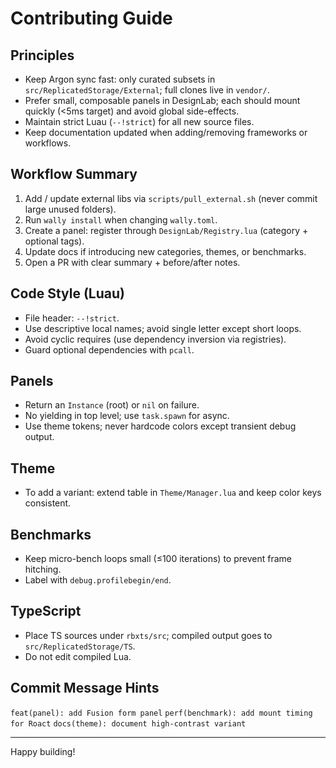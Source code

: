 # Contributing Guide

## Principles
- Keep Argon sync fast: only curated subsets in `src/ReplicatedStorage/External`; full clones live in `vendor/`.
- Prefer small, composable panels in DesignLab; each should mount quickly (<5ms target) and avoid global side-effects.
- Maintain strict Luau (`--!strict`) for all new source files.
- Keep documentation updated when adding/removing frameworks or workflows.

## Workflow Summary
1. Add / update external libs via `scripts/pull_external.sh` (never commit large unused folders).
2. Run `wally install` when changing `wally.toml`.
3. Create a panel: register through `DesignLab/Registry.lua` (category + optional tags).
4. Update docs if introducing new categories, themes, or benchmarks.
5. Open a PR with clear summary + before/after notes.

## Code Style (Luau)
- File header: `--!strict`.
- Use descriptive local names; avoid single letter except short loops.
- Avoid cyclic requires (use dependency inversion via registries).
- Guard optional dependencies with `pcall`.

## Panels
- Return an `Instance` (root) or `nil` on failure.
- No yielding in top level; use `task.spawn` for async.
- Use theme tokens; never hardcode colors except transient debug output.

## Theme
- To add a variant: extend table in `Theme/Manager.lua` and keep color keys consistent.

## Benchmarks
- Keep micro-bench loops small (≤100 iterations) to prevent frame hitching.
- Label with `debug.profilebegin/end`.

## TypeScript
- Place TS sources under `rbxts/src`; compiled output goes to `src/ReplicatedStorage/TS`.
- Do not edit compiled Lua.

## Commit Message Hints
`feat(panel): add Fusion form panel`
`perf(benchmark): add mount timing for Roact`
`docs(theme): document high-contrast variant`

---
Happy building!
